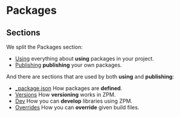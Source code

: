 # Packages

## Sections

We split the Packages section:

* [Using](using) everything about **using** packages in your project.
* [Publishing](publishing) **publishing** your own packages.

And there are sections that are used by both **using** and **publishing**:

* [_package.json](general/_package) How packages are **defined**.
* [Versions](general/versions) How **versioning** works in ZPM.
* [Dev](general/dev) How you can **develop** libraries using ZPM.
* [Overrides](general/overrides) How you can **override** given build files.
